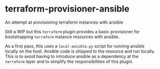 # terraform-provisioner-ansible
An attempt at provisioning terraform instances with ansible

Still a WIP but this `terraform` plugin provides a basic provisioner for
bootstrapping `terraform` instance resources with ansible. 

As a first pass, this uses a `local-ansible.py` script for running ansible
locally on the host. Ansible code is shipped to the resource and run locally.
This is to avoid having to introduce ansible as a dependency at the `terraform`
layer and to simplify the responsibilities of this plugin.



